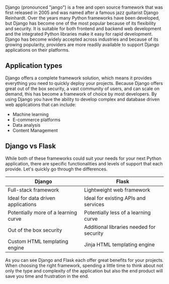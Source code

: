 Django (pronounced "jango") is a free and open source framework that was first released in 2005 and was named after a famous jazz guitarist Django Reinhardt. Over the years many Python frameworks have been developed, but Django has become one of the most popular because of its flexibility and security. It is suitable for both frontend and backend web development and the integrated Python libraries make it easy for rapid development. Django has become widely accepted across industries and because of its growing popularity, providers are more readily available to support Django applications on their platforms.

## Application types

Django offers a complete framework solution, which means it provides everything you need to quickly deploy your projects. Because Django offers great out of the box security, a vast community of users, and can scale on demand, this has become a framework of choice by most developers.  By using Django you have the ability to develop complex and database driven web applications that can include:

- Machine learning
- E-commerce platforms
- Data analysis
- Content Management

## Django vs Flask

While both of these frameworks could suit your needs for your next Python application, there are specific functionalities and levels of support that each provide. Let's quickly go through the differences.

Django | Flask
-------|-------
Full-stack framework | Lightweight web framework
Ideal for data driven applications | Ideal for existing APIs and services
Potentially more of a learning curve | Potentially less of a learning curve
Out of the box security | Additional libraries needed for security
Custom HTML templating engine | Jinja HTML templating engine

As you can see Django and Flask each offer great benefits for your projects. When choosing the right framework, spending a little time to think about not only the type and complexity of the application but also the end product will save you time and frustration in the end.
